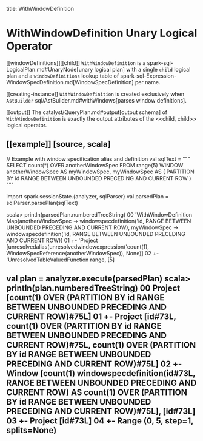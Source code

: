title: WithWindowDefinition

# WithWindowDefinition Unary Logical Operator

[[windowDefinitions]][[child]]
`WithWindowDefinition` is a spark-sql-LogicalPlan.md#UnaryNode[unary logical plan] with a single `child` logical plan and a `windowDefinitions` lookup table of spark-sql-Expression-WindowSpecDefinition.md[WindowSpecDefinition] per name.

[[creating-instance]]
`WithWindowDefinition` is created exclusively when `AstBuilder` sql/AstBuilder.md#withWindows[parses window definitions].

[[output]]
The catalyst/QueryPlan.md#output[output schema] of `WithWindowDefinition` is exactly the output attributes of the <<child, child>> logical operator.

[[example]]
[source, scala]
----
// Example with window specification alias and definition
val sqlText = """
  SELECT count(*) OVER anotherWindowSpec
  FROM range(5)
  WINDOW
    anotherWindowSpec AS myWindowSpec,
    myWindowSpec AS (
      PARTITION BY id
      RANGE BETWEEN UNBOUNDED PRECEDING AND CURRENT ROW
    )
"""

import spark.sessionState.{analyzer, sqlParser}
val parsedPlan = sqlParser.parsePlan(sqlText)

scala> println(parsedPlan.numberedTreeString)
00 'WithWindowDefinition Map(anotherWindowSpec -> windowspecdefinition('id, RANGE BETWEEN UNBOUNDED PRECEDING AND CURRENT ROW), myWindowSpec -> windowspecdefinition('id, RANGE BETWEEN UNBOUNDED PRECEDING AND CURRENT ROW))
01 +- 'Project [unresolvedalias(unresolvedwindowexpression('count(1), WindowSpecReference(anotherWindowSpec)), None)]
02    +- 'UnresolvedTableValuedFunction range, [5]

val plan = analyzer.execute(parsedPlan)
scala> println(plan.numberedTreeString)
00 Project [count(1) OVER (PARTITION BY id RANGE BETWEEN UNBOUNDED PRECEDING AND CURRENT ROW)#75L]
01 +- Project [id#73L, count(1) OVER (PARTITION BY id RANGE BETWEEN UNBOUNDED PRECEDING AND CURRENT ROW)#75L, count(1) OVER (PARTITION BY id RANGE BETWEEN UNBOUNDED PRECEDING AND CURRENT ROW)#75L]
02    +- Window [count(1) windowspecdefinition(id#73L, RANGE BETWEEN UNBOUNDED PRECEDING AND CURRENT ROW) AS count(1) OVER (PARTITION BY id RANGE BETWEEN UNBOUNDED PRECEDING AND CURRENT ROW)#75L], [id#73L]
03       +- Project [id#73L]
04          +- Range (0, 5, step=1, splits=None)
----
